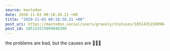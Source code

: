 ```yaml
---
source: mastodon
date: 2020-11-03 00:18:38.21 +00
title: "2020-11-03 00:18:38.21 +00"
post_uri: https://mastodon.social/users/gravely/statuses/105143515099048390
post_id: 105143515099048390
---
```

the problems are bad, but the causes are 🤷🏼‍♂️


